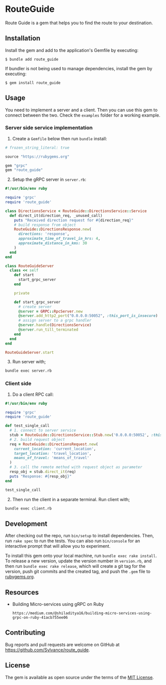 # RouteGuide

Route Guide is a gem that helps you to find the route to your destination.

## Installation

Install the gem and add to the application's Gemfile by executing:

    $ bundle add route_guide

If bundler is not being used to manage dependencies, install the gem by executing:

    $ gem install route_guide

## Usage

You need to implement a server and a client. Then you can use this gem to connect between
the two. Check the `examples` folder for a working example.

### Server side service implementation

1. Create a `Gemfile` below then run `bundle` install:

```ruby
# frozen_string_literal: true

source "https://rubygems.org"

gem "grpc"
gem "route_guide"
```

2. Setup the gRPC server in `server.rb`:

```ruby
#!/usr/bin/env ruby

require 'grpc'
require 'route_guide'

class DirectionsService < RouteGuide::DirectionsService::Service
  def direct_it(direction_req, _unused_call)
    puts "Received direction request for #{direction_req}"
    # build response from object
    RouteGuide::DirectionsResponse.new(
      directions: 'response',
      approximate_time_of_travel_in_hrs: 4,
      approximate_distance_in_kms: 30
    )
  end
end

class RouteGuideServer
  class << self
    def start
      start_grpc_server
    end

    private

    def start_grpc_server
      # create server
      @server = GRPC::RpcServer.new
      @server.add_http2_port("0.0.0.0:50052", :this_port_is_insecure)
      # assign server to a grpc handler
      @server.handle(DirectionsService)
      @server.run_till_terminated
    end
  end
end

RouteGuideServer.start
```

3. Run server with;

```sh
bundle exec server.rb
```

### Client side 

1. Do a client RPC call:

```ruby
#!/usr/bin/env ruby

require 'grpc'
require 'route_guide'

def test_single_call
  # 1. connect to server service
  stub = RouteGuide::DirectionsService::Stub.new('0.0.0.0:50052', :this_channel_is_insecure)
  # 2. build request object
  req = RouteGuide::DirectionsRequest.new(
    current_location: 'current_location',
    target_location: 'travel_location',
    means_of_travel: 'means_of_travel'
  )
  # 3. call the remote method with request object as parameter
  resp_obj = stub.direct_it(req)
  puts "Response: #{resp_obj}"
end

test_single_call
```

2. Then run the client in a separate terminal. Run client with;

```sh
bundle exec client.rb
```

## Development

After checking out the repo, run `bin/setup` to install dependencies. Then, run `rake spec` to run the tests. You can also run `bin/console` for an interactive prompt that will allow you to experiment.

To install this gem onto your local machine, run `bundle exec rake install`. To release a new version, update the version number in `version.rb`, and then run `bundle exec rake release`, which will create a git tag for the version, push git commits and the created tag, and push the `.gem` file to [rubygems.org](https://rubygems.org).

## Resources

- Building Micro-services using gRPC on Ruby
    ```
    https://medium.com/@shiladitya16/building-micro-services-using-grpc-on-ruby-41acb755ee06
    ```

## Contributing

Bug reports and pull requests are welcome on GitHub at https://github.com/Sylvance/route_guide.

## License

The gem is available as open source under the terms of the [MIT License](https://opensource.org/licenses/MIT).
